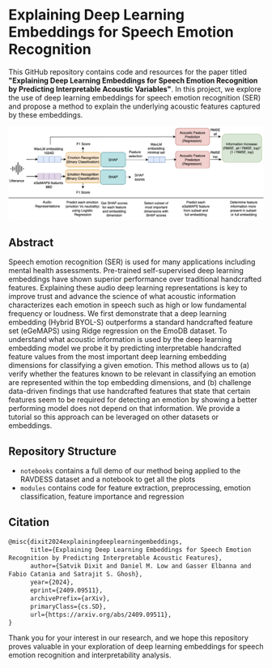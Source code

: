 # Explaining Deep Learning Embeddings for Speech Emotion Recognition
This GitHub repository contains code and resources for the paper titled **"Explaining Deep Learning Embeddings for Speech Emotion Recognition by Predicting Interpretable Acoustic Variables"**. In this project, we explore the use of deep learning embeddings for speech emotion recognition (SER) and propose a method to explain the underlying acoustic features captured by these embeddings.

<p align="center"><img src="docs/model.png"/></p>

## Abstract
Speech emotion recognition (SER) is used for many applications including mental health assessments. Pre-trained self-supervised deep learning embeddings have shown superior performance over traditional handcrafted features. Explaining these audio deep learning representations is key to improve trust and advance the science of what acoustic information characterizes each emotion in speech such as high or low fundamental frequency or loudness. We first demonstrate that a deep learning embedding (Hybrid BYOL-S) outperforms a standard handcrafted feature set (eGeMAPS) using Ridge regression on the EmoDB dataset. To understand what acoustic information is used by the deep learning embedding model we probe it by predicting interpretable handcrafted feature values from the most important deep learning embedding dimensions for classifying a given emotion. This method allows us to (a) verify whether the features known to be relevant in classifying an emotion are represented within the top embedding dimensions, and (b) challenge data-driven findings that use handcrafted features that state that certain features seem to be required for detecting an emotion by showing a better performing model does not depend on that information. We provide a tutorial so this approach can be leveraged on other datasets or embeddings. 

## Repository Structure
- ```notebooks``` contains a full demo of our method being applied to the RAVDESS dataset and a notebook to get all the plots 
- ```modules``` contains code for feature extraction, preprocessing, emotion classification, feature importance and regression 

## Citation
```
@misc{dixit2024explainingdeeplearningembeddings,
      title={Explaining Deep Learning Embeddings for Speech Emotion Recognition by Predicting Interpretable Acoustic Features}, 
      author={Satvik Dixit and Daniel M. Low and Gasser Elbanna and Fabio Catania and Satrajit S. Ghosh},
      year={2024},
      eprint={2409.09511},
      archivePrefix={arXiv},
      primaryClass={cs.SD},
      url={https://arxiv.org/abs/2409.09511}, 
}
```

Thank you for your interest in our research, and we hope this repository proves valuable in your exploration of deep learning embeddings for speech emotion recognition and interpretability analysis.


